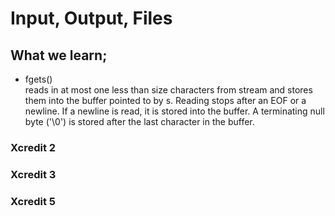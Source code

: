 # Input, Output, Files 


## What we learn;

* fgets()  
reads  in  at  most  one  less than size characters from stream and stores them into the buffer pointed to by s.  Reading stops after an EOF or a newline.  If a newline is read, it is
stored into the buffer.  A terminating null byte ('\0') is stored after the last character in the buffer.

### Xcredit 2


### Xcredit 3


### Xcredit 5


